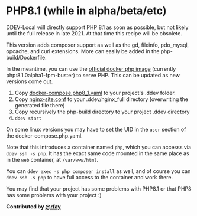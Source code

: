 # PHP8.1 (while in alpha/beta/etc)

DDEV-Local will directly support PHP 8.1 as soon as possible, but not likely until the full release in late 2021. At that time this recipe will be obsolete.

This version adds composer support as well as the gd, fileinfo, pdo_mysql, opcache, and curl extensions. More can easily be added in the php-build/Dockerfile.

In the meantime, you can use the [official docker php image](https://hub.docker.com/_/php) (currently php:8.1.0alpha1-fpm-buster) to serve PHP.  This can be updated as new versions come out.

1. Copy [docker-compose.php8_1.yaml](docker-compose.php8_1.yaml) to your project's .ddev folder.
2. Copy [nginx-site.conf](nginx-site.conf) to your .ddev/nginx_full directory (overwriting the generated file there)
3. Copy recursively the php-build directory to your project .ddev directory
4. `ddev start`

On some linux versions you may have to set the UID in the `user` section of the docker-compose.php.yaml.

Note that this introduces a container named `php`, which you can accesss via `ddev ssh -s php`. It has the exact same code mounted in the same place as in the `web` container, at `/var/www/html`.

You can `ddev exec -s php composer install` as well, and of course you can `ddev ssh -s php` to have full access to the container and work there.

You may find that your project has some problems with PHP8.1 or that PHP8 has some problems with your project :)

**Contributed by [@rfay](https://github.com/rfay)**
